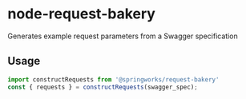 # node-request-bakery
Generates example request parameters from a Swagger specification

## Usage 
```javascript
import constructRequests from '@springworks/request-bakery'
const { requests } = constructRequests(swagger_spec);
